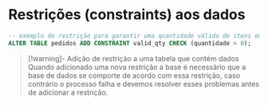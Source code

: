 # Restrições (constraints) aos dados

```sql
-- exemplo de restrição para garantir uma quantidade válida de itens em um pedido de uma loja
ALTER TABLE pedidos ADD CONSTRAINT valid_qty CHECK (quantidade > 0);
```

> [!warning]- Adição de restrição a uma tabela que contém dados
> Quando adicionado uma nova restrição a base é necessário que a base de dados se comporte de acordo com essa restrição, caso contrário o processo falha e devemos resolver esses problemas antes de adicionar a restrição.

